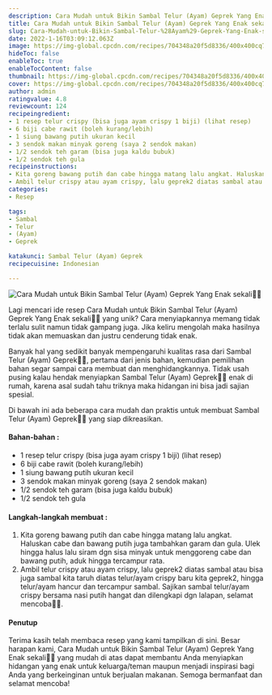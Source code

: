 ```yaml
---
description: Cara Mudah untuk Bikin Sambal Telur (Ayam) Geprek Yang Enak sekali"
title: Cara Mudah untuk Bikin Sambal Telur (Ayam) Geprek Yang Enak sekali
slug: Cara-Mudah-untuk-Bikin-Sambal-Telur-%28Ayam%29-Geprek-Yang-Enak-sekali
date: 2022-1-16T03:09:12.063Z
image: https://img-global.cpcdn.com/recipes/704348a20f5d8336/400x400cq70/photo.jpg
hideToc: false
enableToc: true
enableTocContent: false
thumbnail: https://img-global.cpcdn.com/recipes/704348a20f5d8336/400x400cq70/photo.jpg
cover: https://img-global.cpcdn.com/recipes/704348a20f5d8336/400x400cq70/photo.jpg
author: admin
ratingvalue: 4.8
reviewcount: 124
recipeingredient:
- 1 resep telur crispy (bisa juga ayam crispy 1 biji) (lihat resep)
- 6 biji cabe rawit (boleh kurang/lebih)
- 1 siung bawang putih ukuran kecil
- 3 sendok makan minyak goreng (saya 2 sendok makan)
- 1/2 sendok teh garam (bisa juga kaldu bubuk)
- 1/2 sendok teh gula
recipeinstructions:
- Kita goreng bawang putih dan cabe hingga matang lalu angkat. Haluskan cabe dan bawang putih juga tambahkan garam dan gula. Ulek hingga halus lalu siram dgn sisa minyak untuk menggoreng cabe dan bawang putih, aduk hingga tercampur rata.
- Ambil telur crispy atau ayam crispy, lalu geprek2 diatas sambal atau bisa juga sambal kita taruh diatas telur/ayam crispy baru kita geprek2, hingga telur/ayam hancur dan tercampur sambal. Sajikan sambal telur/ayam crispy bersama nasi putih hangat dan dilengkapi dgn lalapan, selamat mencoba🙏🥰.
categories:
- Resep

tags:
- Sambal
- Telur
- (Ayam)
- Geprek

katakunci: Sambal Telur (Ayam) Geprek
recipecuisine: Indonesian

---
```


![Cara Mudah untuk Bikin Sambal Telur (Ayam) Geprek Yang Enak sekali👩‍🍳](https://img-global.cpcdn.com/recipes/704348a20f5d8336/400x400cq70/photo.jpg)

Lagi mencari ide resep Cara Mudah untuk Bikin Sambal Telur (Ayam) Geprek Yang Enak sekali👩‍🍳 yang unik? Cara menyiapkannya memang tidak terlalu sulit namun tidak gampang juga. Jika keliru mengolah maka hasilnya tidak akan memuaskan dan justru cenderung tidak enak.

Banyak hal yang sedikit banyak mempengaruhi kualitas rasa dari Sambal Telur (Ayam) Geprek👩‍🍳, pertama dari jenis bahan, kemudian pemilihan bahan segar sampai cara membuat dan menghidangkannya. Tidak usah pusing kalau hendak menyiapkan Sambal Telur (Ayam) Geprek👩‍🍳 enak di rumah, karena asal sudah tahu triknya maka hidangan ini bisa jadi sajian spesial.

Di bawah ini ada beberapa cara mudah dan praktis untuk membuat Sambal Telur (Ayam) Geprek👩‍🍳 yang siap dikreasikan.

<!--inarticleads1-->

#### Bahan-bahan :

- 1 resep telur crispy (bisa juga ayam crispy 1 biji) (lihat resep)
- 6 biji cabe rawit (boleh kurang/lebih)
- 1 siung bawang putih ukuran kecil
- 3 sendok makan minyak goreng (saya 2 sendok makan)
- 1/2 sendok teh garam (bisa juga kaldu bubuk)
- 1/2 sendok teh gula

<!--inarticleads2-->

#### Langkah-langkah membuat :

1. Kita goreng bawang putih dan cabe hingga matang lalu angkat. Haluskan cabe dan bawang putih juga tambahkan garam dan gula. Ulek hingga halus lalu siram dgn sisa minyak untuk menggoreng cabe dan bawang putih, aduk hingga tercampur rata.
1. Ambil telur crispy atau ayam crispy, lalu geprek2 diatas sambal atau bisa juga sambal kita taruh diatas telur/ayam crispy baru kita geprek2, hingga telur/ayam hancur dan tercampur sambal. Sajikan sambal telur/ayam crispy bersama nasi putih hangat dan dilengkapi dgn lalapan, selamat mencoba🙏🥰.

#### Penutup

Terima kasih telah membaca resep yang kami tampilkan di sini. Besar harapan kami, Cara Mudah untuk Bikin Sambal Telur (Ayam) Geprek Yang Enak sekali👩‍🍳 yang mudah di atas dapat membantu Anda menyiapkan hidangan yang enak untuk keluarga/teman maupun menjadi inspirasi bagi Anda yang berkeinginan untuk berjualan makanan. Semoga bermanfaat dan selamat mencoba!